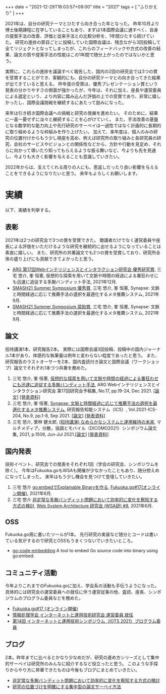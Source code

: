 +++
date = "2021-12-29T16:03:57+09:00"
title = "2021"
tags = [ "ふりかえり" ]
+++

2021年は、自分の研究テーマとひたすら向き合った年となった。
昨年10月より博士後期課程に在学していることもあり、まずは1本国際会議に通すべく、自身の提案手法の改善、評価と従来手法との比較分析を、1年間ひたすら続けていた。
研究の進捗の節目ごとに投稿していた国際会議は、残念ながら3回投稿して全てリジェクトとなってしまったが、これらのフィードバックや方式の改善の結果、論文の質や提案手法の性能はこの1年間で随分上がったのではないかと思う。

実際に、これらの進捗を議論すべく報告した、国内の2回の研究会では3つの賞を受賞することができ、客観的にも、自分の研究テーマとの向き合ってきた結果が出てきていると思える。
昨年度の受賞は、優秀プレゼンテーション賞という発表の分かりやすさの側面が強かったが、今年は、それに加え、座長や運営委員による選定という、より内容に踏み込んだ評価の上での受賞であり、非常に嬉しかったし、国際会議挑戦を継続するにあたって励みになった。

来年は引き続き国際会議への挑戦と研究の発展を進めたい。
そのために、結果に一喜一憂せずに淡々と継続することを心がけていく。
また、手法改善の基盤となる数学的な能力向上や先行研究のサーベイは一過性ではなく計画的に長期的に取り組めるような枠組みを作り上げたい。
加えて、来年度は、個人のみの研究の位置付けからもう少し視座を高め、例えば研究所の取り組みと各研究員の研究、会社のサービスやビジョンとの関係性などから、方針や行動を見定め、それらに向かって導いたり知ってもらえるような振る舞いなど、今よりも先を見通し、今よりも大きく影響を与えることも意識していきたい。

2022年からは、支えてくれる周りの人にも、恩返しだったり良い影響を与えることをできるようになりたいと思う。
来年もよろしくお願いします。

# 実績

以下、実績を列挙する。

## 表彰

2021年は2つの研究会で3つの賞を受賞できた。
聴講者だけでなく運営委員や座長による評価をいただけるような研究を継続的に出せるようになっていることは素直に嬉しい。
また、研究所の共著論文でも2つの賞を受賞しており、研究所全体の盛り上げにも貢献できてよかったと思う。

- [ARG 第17回Webインテリジェンスとインタラクション研究会 優秀研究賞](https://www.sigwi2.org/prev-awardlist), 三宅 悠介, 峯 恒憲, 仮想的な探索を用いて文脈や時間の経過による番狂わせにも迅速に追従する多腕バンディット手法, 2021年12月.
- [SMASH21 Summer Symposium 優秀賞](https://sites.google.com/view/sig-macc/smash/smash21-summer-symposium), 三宅 悠介, 峯 恒憲, Synapse: 文脈と時間経過に応じて推薦手法の選択を最適化するメタ推薦システム, 2021年9月.
- [SMASH21 Summer Symposium 奨励賞](https://sites.google.com/view/sig-macc/smash/smash21-summer-symposium), 三宅 悠介, 峯 恒憲, Synapse: 文脈と時間経過に応じて推薦手法の選択を最適化するメタ推薦システム, 2021年9月.

## 論文

招待講演1本、研究報告2本。
実際には国際会議3回投稿、投稿中の国内ジャーナル1本があり、体感的な執筆量は例年と変わらない程度であったと思う。
また、研究報告のラストオーサーを2本、国内査読付き論文と国際会議（ワークショップ）論文でそれぞれ1本づつ共著を務めた。

1. 三宅 悠介, 峯 恒憲, [仮想的な探索を用いて文脈や時間の経過による番狂わせにも迅速に追従する多腕バンディット手法](https://www.sigwi2.org/d_library), ARG Webインテリジェンスとインタラクション研究会 第17回研究会予稿集, No.17, pp.19-24, Dec 2021. [[論文]](https://rand.pepabo.com/papers/wi2-17-miyakey.pdf) [[発表資料]](https://speakerdeck.com/monochromegane/wi2-lkf-bandits)
1. 三宅 悠介, 峯 恒憲, [Synapse: 文脈と時間経過に応じて推薦手法の選択を最適化するメタ推薦システム](http://id.nii.ac.jp/1001/00212709/), 研究報告知能システム（ICS）, Vol.2021-ICS-204, No.9, pp.1-8, Sep 2021. [[論文]](https://rand.pepabo.com/papers/smash21-miyakey.pdf) [[発表資料]](https://speakerdeck.com/monochromegane/smash21-synapse)
1. 三宅 悠介, 栗林 健太郎, [(招待講演) なめらかなシステムと運用維持の未来](https://tsys.jp/dicomo/2021/program/program_abst.html#8A-1), マルチメディア，分散，協調とモバイル（DICOMO2021）シンポジウム論文集, 2021, p.1509, Jun-Jul 2021.[[論文]](https://rand.pepabo.com/papers/dicomo2021-miyakey.pdf) [[発表資料]](https://speakerdeck.com/monochromegane/dicomo2021-coherently-fittable-system)

## 国内発表

技術イベント、研究会での発表をそれぞれ1回（学会の研究会、シンポジウムを除く）。
今年はFukuoka.goもWSAも開催が少なかったこともあり、随分控えめになってしまった。
来年はもう少し機会を見つけて登壇していきたい。

1. 三宅 悠介 [go:embedでExplainable Binaryを作る](https://speakerdeck.com/monochromegane/fukoukago17-go-code-embedding), [Fukuoka.go#17(オンライン開催)](https://fukuokago.connpass.com/event/202570/), 2021年6月.
1. 三宅 悠介 [非定常な多腕バンディット問題において効率的に変化を察知する方式の検討](https://blog.monochromegane.com/blog/2021/06/08/wsa8-predictive-exploratory-model/), [Web System Architecture 研究会 (WSA研) #8](https://wsa.connpass.com/event/207143/), 2021年6月.

## OSS

Fukuoka.go用に書いたツールが1本。
先行研究の実装など随分とコードは書いている気がするので研究とOSSもうまくつないでいきたいところ。

* [go-code-embedding](https://github.com/monochromegane/go-code-embedding) A tool to embed Go source code into binary using go:embed.

## コミュニティ活動

今年よりこれまでのFukuoka.goに加え、学会系の活動も手伝うようになった。
具体的には研究会の運営委員への就任に伴う運営従事の他、査読、座長、シンポジウムのプログラム委員などを務めた。

- [Fukuoka.go#17 (オンライン開催)](https://fukuokago.connpass.com/event/202570/)
- [情報処理学会 インターネットと運用技術研究会 運営委員 就任](https://www.iot.ipsj.or.jp/)
- [第14回 インターネットと運用技術シンポジウム（IOTS 2021）プログラム委員](https://www.iot.ipsj.or.jp/symposium/iots2021/)

## ブログ

2本。昨年までに比べるとかなり少なめだが、研究の進め方シリーズとして集中的サーベイは研究所のみんなに紹介するなど役立ったと思う。
このような手探りからやり方に昇華できたものは今後もブログにまとめていきたい。

* [非定常な多腕バンディット問題において効率的に変化を察知する方式の検討](https://blog.monochromegane.com/blog/2021/06/08/wsa8-predictive-exploratory-model/)
* [研究の位置づけを明確にする集中型の論文サーベイ方法](https://blog.monochromegane.com/blog/2021/05/15/survey-method/)
